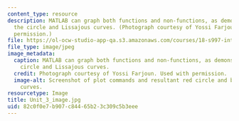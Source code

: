 ```yaml
---
content_type: resource
description: MATLAB can graph both functions and non-functions, as demonstrated by
  the circle and Lissajous curves. (Photograph courtesy of Yossi Farjoun. Used with
  permission.)
file: https://ol-ocw-studio-app-qa.s3.amazonaws.com/courses/18-s997-introduction-to-matlab-programming-fall-2011/82c0f0e7b907c84465b23c309c5b3eee_Unit_3_image.jpg
file_type: image/jpeg
image_metadata:
  caption: MATLAB can graph both functions and non-functions, as demonstrated by the
    circle and Lissajous curves.
  credit: Photograph courtesy of Yossi Farjoun. Used with permission.
  image-alt: Screenshot of plot commands and resultant red circle and black Lissajous
    curves.
resourcetype: Image
title: Unit_3_image.jpg
uid: 82c0f0e7-b907-c844-65b2-3c309c5b3eee
---
```


